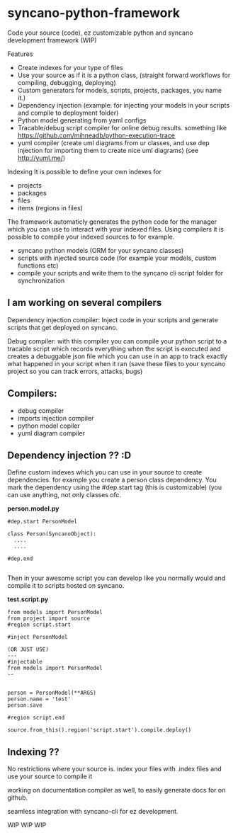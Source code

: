 # syncano-python-framework
Code your source (code), ez customizable python and syncano development framework (WIP)

Features
- Create indexes for your type of files
- Use your source as if it is a python class, (straight forward workflows for compiling, debugging, deploying)
- Custom generators for models, scripts, projects, packages, you name it.)
- Dependency injection (example: for injecting your models in your scripts and compile to deployment folder)
- Python model generating from yaml configs
- Tracable/debug script compiler for online debug results. something like https://github.com/mihneadb/python-execution-trace
- yuml compiler (create uml diagrams from ur classes, and use dep injection for importing them to create nice uml diagrams) (see http://yuml.me/)


Indexing
It is possible to define your own indexes for
- projects
- packages
- files
- items (regions in files)

The framework automaticly generates the python code for the manager which you can use to interact with your indexed files.
Using compilers it is possible to compile your indexed sources to for example.
- syncano python models (ORM for your syncano classes)
- scripts with injected source code (for example your models, custom functions etc)
- compile your scripts and write them to the syncano cli script folder for synchronization

I am working on several compilers
---
Dependency injection compiler:
Inject code in your scripts and generate scripts that get deployed on syncano.


Debug compiler:
with this compiler you can compile your python script to a tracable script which records everything when the script is executed and creates a debuggable json file which you can use in an app to track exactly what happened in your script when it ran (save these files to your syncano project so you can track errors, attacks, bugs)



Compilers:
---
- debug compiler
- imports injection compiler
- python model copiler
- yuml diagram compiler

Dependency injection ?? :D
---
Define custom indexes which you can use in your source to create dependencies.
for example you create a person class dependency.
You mark the dependency using the #dep.start tag (this is customizable) 
(you can use anything, not only classes ofc.


**person.model.py**
```
#dep.start PersonModel

class Person(SyncanoObject):
  ....
  ....
  
#dep.end 


```


Then in your awesome script you can develop like you normally would
and compile it to scripts hosted on syncano.


**test.script.py**
```
from models import PersonModel
from project import source
#region script.start

#inject PersonModel

(OR JUST USE)
---
#injectable
from models import PersonModel
--


person = PersonModel(**ARGS)
person.name = 'test'
person.save

#region script.end

source.from_this().region('script.start').compile.deploy()

```

Indexing ??
---
No restrictions where your source is.
index your files with .index files and use your source to compile it

working on documentation compiler as well, to easily generate docs for on github.



seamless integration with syncano-cli for ez development.

WIP WIP WIP

